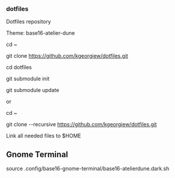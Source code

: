 ### dotfiles
Dotfiles repository

Theme: base16-atelier-dune

cd ~

git clone https://github.com/kgeorgiew/dotfiles.git

cd dotfiles

git submodule init

git submodule update


or

cd ~

git clone --recursive https://github.com/kgeorgiew/dotfiles.git


Link all needed files to $HOME


## Gnome Terminal
source .config/base16-gnome-terminal/base16-atelierdune.dark.sh
